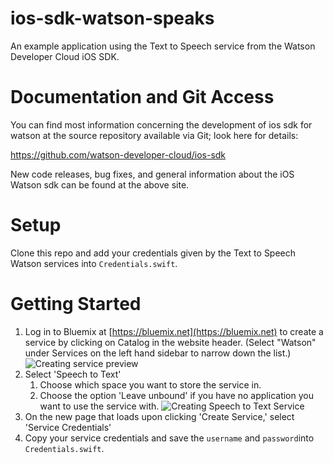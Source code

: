 # ios-sdk-watson-speaks
An example application using the Text to Speech service from the Watson
Developer Cloud iOS SDK.


# Documentation and Git Access

You can find most information concerning the development of ios sdk for watson
at the source repository available via Git; look here for details:

https://github.com/watson-developer-cloud/ios-sdk

New code releases, bug fixes, and general information about the iOS Watson sdk
can be found at the above site.

# Setup
Clone this repo and add your credentials given by the Text to Speech Watson
services into `Credentials.swift`.

# Getting Started

1. Log in to Bluemix at [https://bluemix.net](https://bluemix.net) to create a
service by clicking on Catalog in the website header. (Select "Watson" under
Services on the left hand sidebar to narrow down the list.)
![Creating service preview](http://i.imgur.com/tmlSKCE.png)
2. Select 'Speech to Text'
    1. Choose which space you want to store the service in.
    2. Choose the option 'Leave unbound' if you have no application you want to
      use the service with.
    ![Creating Speech to Text Service](http://i.imgur.com/Dpa4oXt.png)
3. On the new page that loads upon clicking 'Create Service,' select 'Service
Credentials'
4. Copy your service credentials and save the `username` and `password`into
`Credentials.swift`.
